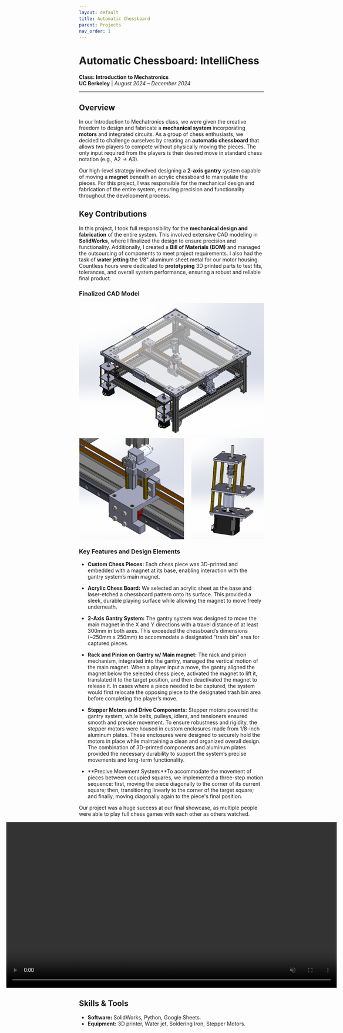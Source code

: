 ```yaml
---
layout: default
title: Automatic Chessboard
parent: Projects
nav_order: 1
---
```


# Automatic Chessboard: IntelliChess
**Class: Introduction to Mechatronics**  
**UC Berkeley** | *August 2024 – December 2024*

---

## Overview 
In our Introduction to Mechatronics class, we were given the creative freedom to design and fabricate a **mechanical system** incorporating **motors** and integrated circuits. As a group of chess enthusiasts, we decided to challenge ourselves by creating an **automatic chessboard** that allows two players to compete without physically moving the pieces. The only input required from the players is their desired move in standard chess notation (e.g., A2 → A3).

Our high-level strategy involved designing a **2-axis gantry** system capable of moving a **magnet** beneath an acrylic chessboard to manipulate the pieces. For this project, I was responsible for the mechanical design and fabrication of the entire system, ensuring precision and functionality throughout the development process.  

## Key Contributions
In this project, I took full responsibility for the **mechanical design and fabrication** of the entire system. This involved extensive CAD modeling in **SolidWorks**, where I finalized the design to ensure precision and functionality. Additionally, I created a **Bill of Materials (BOM)** and managed the outsourcing of components to meet project requirements. I also had the task of **water jetting** the 1/8" aluminum sheet metal for our motor housing. Countless hours were dedicated to **prototyping** 3D printed parts to test fits, tolerances, and overall system performance, ensuring a robust and reliable final product.

### Finalized CAD Model
<div style="display: flex; justify-content: center; gap: 20px;">
  <img src="assets/chessboard_finalCAD.png" alt="Laptop stand closed CAD" style="height: 367px; width: auto;">
</div>

<div style="display: flex; justify-content: center; gap: 20px;">
  <img src="assets/rackandpinionCAD.png" alt="Laptop stand closed CAD" style="height: 275px; width: auto;">
  <img src="assets/motorhousing.png" alt="Laptop stand open CAD" style="height: 275px; width: auto;">
</div>

### Key Features and Design Elements
- **Custom Chess Pieces:** Each chess piece was 3D-printed and embedded with a magnet at its base, enabling interaction with the gantry system’s main magnet.

- **Acrylic Chess Board:** We selected an acrylic sheet as the base and laser-etched a chessboard pattern onto its surface. This provided a sleek, durable playing surface while allowing the magnet to move freely underneath.    

- **2-Axis Gantry System:** The gantry system was designed to move the main magnet in the X and Y directions with a travel distance of at least 300mm in both axes. This exceeded the chessboard’s dimensions (~250mm x 250mm) to accommodate a designated “trash bin” area for captured pieces. 

- **Rack and Pinion on Gantry w/ Main magnet:** The rack and pinion mechanism, integrated into the gantry, managed the vertical motion of the main magnet. When a player input a move, the gantry aligned the magnet below the selected chess piece, activated the magnet to lift it, translated it to the target position, and then deactivated the magnet to release it. In cases where a piece needed to be captured, the system would first relocate the opposing piece to the designated trash bin area before completing the player’s move.

- **Stepper Motors and Drive Components:** Stepper motors powered the gantry system, while belts, pulleys, idlers, and tensioners ensured smooth and precise movement. To ensure robustness and rigidity, the stepper motors were housed in custom enclosures made from 1/8-inch aluminum plates. These enclosures were designed to securely hold the motors in place while maintaining a clean and organized overall design. The combination of 3D-printed components and aluminum plates provided the necessary durability to support the system’s precise movements and long-term functionality.

- **Precive Movement System:**To accommodate the movement of pieces between occupied squares, we implemented a three-step motion sequence: first, moving the piece diagonally to the corner of its current square; then, transitioning linearly to the corner of the target square; and finally, moving diagonally again to the piece's final position.  

Our project was a huge success at our final showcase, as multiple people were able to play full chess games with each other as others watched.

<div style="display: flex; justify-content: center;">
  <video style="height: 450px; width: auto;" controls autoplay loop muted>
    <source src="assets/IMG_3129.mp4" type="video/mp4">
    Your browser does not support the video tag.
  </video>
</div>

## Skills & Tools  
- **Software:** SolidWorks, Python, Google Sheets.
- **Equipment:** 3D printer, Water jet, Soldering Iron, Stepper Motors. 